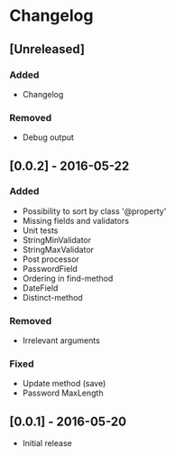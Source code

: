# Changelog

## [Unreleased]
### Added
- Changelog

### Removed
- Debug output

## [0.0.2] - 2016-05-22
### Added
- Possibility to sort by class '@property'
- Missing fields and validators
- Unit tests
- StringMinValidator
- StringMaxValidator
- Post processor
- PasswordField
- Ordering in find-method
- DateField
- Distinct-method

### Removed
- Irrelevant arguments

### Fixed
- Update method (save)
- Password MaxLength

## [0.0.1] - 2016-05-20
- Initial release